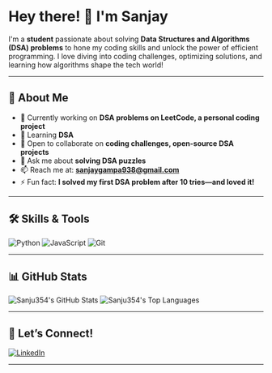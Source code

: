 # Hey there! 👋 I'm Sanjay



I'm a **student** passionate about solving **Data Structures and Algorithms (DSA) problems** to hone my coding skills and unlock the power of efficient programming. I love diving into coding challenges, optimizing solutions, and learning how algorithms shape the tech world!

---

## 🚀 About Me
- 🔭 Currently working on **DSA problems on LeetCode, a personal coding project**
- 🌱 Learning **DSA**
- 👯 Open to collaborate on **coding challenges, open-source DSA projects**
- 💬 Ask me about **solving DSA puzzles**
- 📫 Reach me at: **sanjaygampa938@gmail.com**
- ⚡ Fun fact: **I solved my first DSA problem after 10 tries—and loved it!**

---

## 🛠️ Skills & Tools
![Python](https://img.shields.io/badge/-Python-3776AB?style=flat-square&logo=python&logoColor=white)
![JavaScript](https://img.shields.io/badge/-JavaScript-F7DF1E?style=flat-square&logo=javascript&logoColor=black)
![Git](https://img.shields.io/badge/-Git-F05032?style=flat-square&logo=git&logoColor=white)

---


## 📊 GitHub Stats
![Sanju354's GitHub Stats](https://github-readme-stats.vercel.app/api?username=Sanju354&show_icons=true&theme=radical)
![Sanju354's Top Languages](https://github-readme-stats.vercel.app/api/top-langs/?username=Sanju354&layout=compact&theme=radical)

---


## 📱 Let’s Connect!
[<img src="https://img.shields.io/badge/-LinkedIn-0077B5?style=flat-square&logo=linkedin&logoColor=white" alt="LinkedIn"/>]([www.linkedin.com/in/sanjay-gampa-680670247])


---

